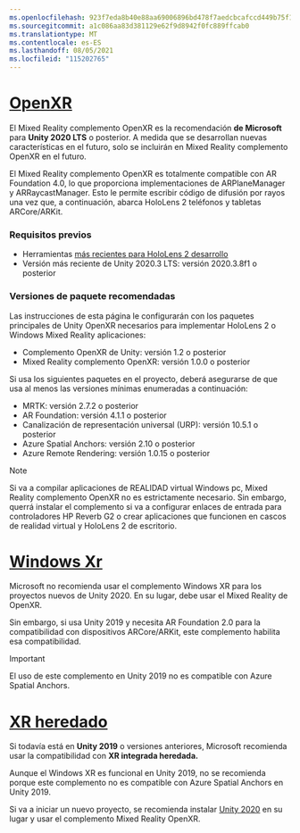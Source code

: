 ```yaml
---
ms.openlocfilehash: 923f7eda8b40e88aa69006896bd478f7aedcbcafccd449b75f144231d02b0d56
ms.sourcegitcommit: a1c086aa83d381129e62f9d8942f0fc889ffcab0
ms.translationtype: MT
ms.contentlocale: es-ES
ms.lasthandoff: 08/05/2021
ms.locfileid: "115202765"
---
```

# <a name="openxr"></a>[OpenXR](#tab/openxr)

El Mixed Reality complemento OpenXR es la recomendación **de Microsoft** para **Unity 2020 LTS** o posterior. A medida que se desarrollan nuevas características en el futuro, solo se incluirán en Mixed Reality complemento OpenXR en el futuro.

El Mixed Reality complemento OpenXR es totalmente compatible con AR Foundation 4.0, lo que proporciona implementaciones de ARPlaneManager y ARRaycastManager. Esto le permite escribir código de difusión por rayos una vez que, a continuación, abarca HoloLens 2 teléfonos y tabletas ARCore/ARKit.

### <a name="prerequisites"></a>Requisitos previos 

* Herramientas [más recientes para HoloLens 2 desarrollo](../../../install-the-tools.md?tabs=unity#installation-checklist)
* Versión más reciente de Unity 2020.3 LTS: versión 2020.3.8f1 o posterior

### <a name="recommended-package-versions"></a>Versiones de paquete recomendadas

Las instrucciones de esta página le configurarán con los paquetes principales de Unity OpenXR necesarios para implementar HoloLens 2 o Windows Mixed Reality aplicaciones:

* Complemento OpenXR de Unity: versión 1.2 o posterior
* Mixed Reality complemento OpenXR: versión 1.0.0 o posterior

Si usa los siguientes paquetes en el proyecto, deberá asegurarse de que usa al menos las versiones mínimas enumeradas a continuación:

* MRTK: versión 2.7.2 o posterior
* AR Foundation: versión 4.1.1 o posterior
* Canalización de representación universal (URP): versión 10.5.1 o posterior
* Azure Spatial Anchors: versión 2.10 o posterior
* Azure Remote Rendering: versión 1.0.15 o posterior

> [!NOTE]
> Si va a compilar aplicaciones de REALIDAD virtual Windows pc, Mixed Reality complemento OpenXR no es estrictamente necesario. Sin embargo, querrá instalar el complemento si va a configurar enlaces de entrada para controladores HP Reverb G2 o crear aplicaciones que funcionen en cascos de realidad virtual y HoloLens 2 de escritorio.

# <a name="windows-xr"></a>[Windows Xr](#tab/windowsxr)

Microsoft no recomienda usar el complemento Windows XR para los proyectos nuevos de Unity 2020.  En su lugar, debe usar el Mixed Reality de OpenXR.

Sin embargo, si usa Unity 2019 y necesita AR Foundation 2.0 para la compatibilidad con dispositivos ARCore/ARKit, este complemento habilita esa compatibilidad.

> [!IMPORTANT]
> El uso de este complemento en Unity 2019 no es compatible con Azure Spatial Anchors.

# <a name="legacy-xr"></a>[XR heredado](#tab/legacy)

Si todavía está en **Unity 2019** o versiones anteriores, Microsoft recomienda usar la compatibilidad con **XR integrada heredada.**

Aunque el Windows XR es funcional en Unity 2019, no se recomienda porque este complemento no es compatible con Azure Spatial Anchors en Unity 2019.

Si va a iniciar un nuevo proyecto, se recomienda instalar [Unity 2020](../../choosing-unity-version.md) en su lugar y usar el complemento Mixed Reality OpenXR.